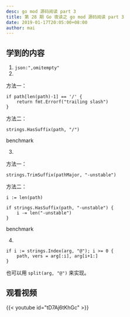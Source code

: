 ```yaml
---
desc: go mod 源码阅读 part 3
title: 第 28 期 Go 夜读之 go mod 源码阅读 part 3
date: 2019-01-17T20:05:00+08:00
author: mai
---
```


## 学到的内容


1. `json:",omitempty"`
2. 

方法一：
```golang
if path[len(path)-1] == '/' {
    return fmt.Errorf("trailing slash")
}
```

方法二：

```golang
strings.HasSuffix(path, "/")
```

benchmark

3. 

方法一：
```golang
strings.TrimSuffix(pathMajor, "-unstable")
```

方法二：
```golang
i := len(path)

if strings.HasSuffix(path, "-unstable") {
    i -= len("-unstable")
}
```

benchmark

4. 

```golang
if i := strings.Index(arg, "@"); i >= 0 {
    path, vers = arg[:i], arg[i+1:]
}
```

也可以用 `split(arg, "@")` 来实现。


## 观看视频

{{< youtube id="tD7Aj6tKhGc" >}}
